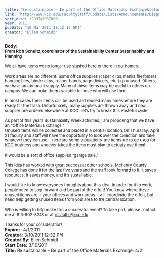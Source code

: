 ```yaml
---
title: "Be sustainable – Be part of the Office Materials Exchange&colon; 4/21"
link: "http://www.kcc.edu/FacultyStaff/update/Lists/Announcements/DispForm.aspx?ID=158"
sort_date: 1299781937000
year: 2011
pubDate: "10 Mar 2011 18:32:17 GMT"
creator: "Ellen Schmidt"
---
```


<div><b>Body:</b> <div class=ExternalClassA8EA4075490D4142A60EB10C2F97C327><div><strong><font size=2>From Rich Schultz, coordinator of the Sustainability Center Sustainability and Planning</font></strong></div>
<div><br><font size=2>We all have items we no longer use stashed here or there in our homes.</font></div>
<div><br><font size=2>Work areas are no different. Some office supplies (paper clips, manila file folders, hanging files, binder clips, rubber bands, page dividers, etc.) go unused. Others, we have an abundant supply. Many of these items may be useful to others on campus. We can make them available to those who will use them.</font></div>
<div><br><font size=2>In most cases these items can be used and reused many times before they are ready for the trash. Unfortunately, many supplies are thrown away and new supplies are ordered elsewhere at KCC. Let’s try to break this wasteful cycle! </font></div>
<div><br><font size=2>As part of this year’s Sustainability Week activities, I am proposing that we have an “Office Materials Exchange.” <br>Unused items will be collected and placed in a central location. On Thursday, April 21 faculty and staff will have the opportunity to look over the collection and take whatever they can use. There are some stipulations: the items are to be used for KCC business and whoever takes the items must plan to actually use them! </font></div>
<div><br><font size=2>It would be a sort of office supplies “garage sale.”</font></div>
<div><br><font size=2>This idea has worked with great success at other schools. McHenry County College has done it for the last five years and the staff look forward to it. It saves resources, it saves money, and it’s sustainable. </font></div>
<div><br><font size=2>I would like to know everyone’s thoughts about this idea. In order for it to work, people need to step forward and be part of the effort! You know where these unused items are in your offices and work areas. I will coordinate the effort, but need help getting unused items from your area to the central location. </font></div>
<div><br><font size=2>Who is willing to help make this a successful event? To take part, please contact me at 815-802-8243 or at </font><a href="mailto:rschultz@kcc.edu"><font size=2>rschultz@kcc.edu</font></a><font size=2>. </font></div>
<div><br><font size=2>Thanks for your consideration!<br></font></div></div></div>
<div><b>Expires:</b> 4/1/2011</div>
<div><b>Created:</b> 3/10/2011 12:32 PM</div>
<div><b>Created By:</b> Ellen Schmidt</div>
<div><b>Start Date:</b> 3/10/2011</div>
<div><b>Title:</b> Be sustainable – Be part of the Office Materials Exchange: 4/21</div>
